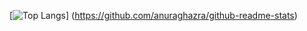 [![Top Langs](https://github-readme-stats.vercel.app/api/top-langs/?username=YukiTennis0905&layout=compact)]
(https://github.com/anuraghazra/github-readme-stats)
